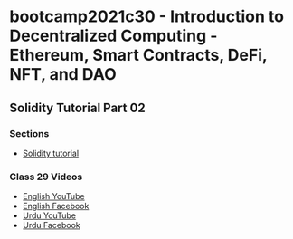 # bootcamp2021c30 - Introduction to Decentralized Computing - Ethereum, Smart Contracts, DeFi, NFT, and DAO

## Solidity Tutorial Part 02

### Sections

- [Solidity tutorial](./step03_solidity_tutorial)

### Class 29 Videos

- [English YouTube]()
- [English Facebook]()
- [Urdu YouTube]()
- [Urdu Facebook]()
